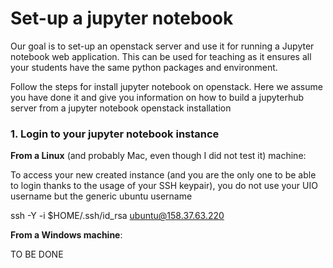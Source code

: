 # Set-up a jupyter notebook 

Our goal is to set-up an openstack server and use it for running a Jupyter notebook web application. This can be used for teaching as it ensures all your students have the same python packages and environment.



Follow the steps for install jupyter notebook on openstack. Here we assume you have done it and give you information on how to build a jupyterhub server from a jupyter notebook openstack installation

### 1. Login to your jupyter notebook instance 

**From a Linux** (and probably Mac, even though I did not test it) machine:

To access your new created instance (and you are the only one to be able to login thanks to the usage of your SSH keypair), you do not use your UIO username but the generic ubuntu username

ssh -Y -i $HOME/.ssh/id_rsa ubuntu@158.37.63.220

**From a Windows machine**:

TO BE DONE
 

